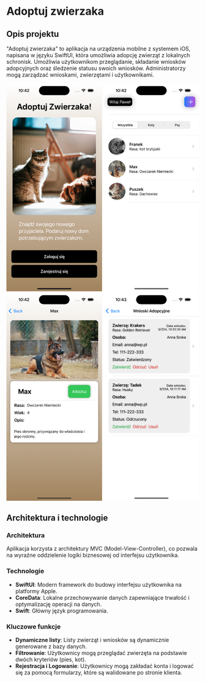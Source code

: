 # Adoptuj zwierzaka

## Opis projektu

"Adoptuj zwierzaka" to aplikacja na urządzenia mobilne z systemem iOS, napisana w języku SwiftUI, która umożliwia adopcję zwierząt z lokalnych schronisk. Umożliwia użytkownikom przeglądanie, składanie wniosków adopcyjnych oraz śledzenie statusu swoich wniosków. Administratorzy mogą zarządzać wnioskami, zwierzętami i użytkownikami.

<p align="center">
    <img src="images/1.png" alt="Screenshot 1" width="250"/>
    <img src="images/2.png" alt="Screenshot 2" width="250"/>
    <img src="images/3.png" alt="Screenshot 3" width="250"/>
    <img src="images/4.png" alt="Screenshot 4" width="250"/>
</p>

## Architektura i technologie

### Architektura

Aplikacja korzysta z architektury MVC (Model-View-Controller), co pozwala na wyraźne oddzielenie logiki biznesowej od interfejsu użytkownika.

### Technologie

- **SwiftUI**: Modern framework do budowy interfejsu użytkownika na platformy Apple.
- **CoreData**: Lokalne przechowywanie danych zapewniające trwałość i optymalizację operacji na danych.
- **Swift**: Główny język programowania.

### Kluczowe funkcje

- **Dynamiczne listy**: Listy zwierząt i wniosków są dynamicznie generowane z bazy danych.
- **Filtrowanie**: Użytkownicy mogą przeglądać zwierzęta na podstawie dwóch kryteriów (pies, kot).
- **Rejestracja i Logowanie**: Użytkownicy mogą zakładać konta i logować się za pomocą formularzy, które są walidowane po stronie klienta.
